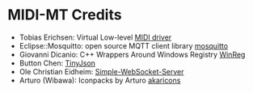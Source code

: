 MIDI-MT Credits
=========================

* Tobias Erichsen: Virtual Low-level [MIDI driver](www.tobias-erichsen.de)  
* Eclipse::Mosquitto: open source MQTT client library [mosquitto](https://github.com/eclipse/mosquitto)  
* Giovanni Dicanio: C++ Wrappers Around Windows Registry [WinReg](https://github.com/GiovanniDicanio/WinReg)  
* Button Chen: [TinyJson](https://github.com/button-chen/tinyjson/)  
* Ole Christian Eidheim: [Simple-WebSocket-Server](https://gitlab.com/eidheim/Simple-WebSocket-Server)  
* Arturo (Wibawa): Iconpacks by Arturo [akaricons](https://akaricons.com)  
